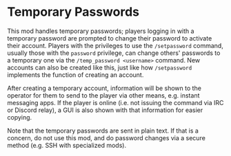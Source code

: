 # Temporary Passwords

This mod handles temporary passwords; players logging in with a temporary password are prompted to change their password to activate their account. Players with the privileges to use the `/setpassword` command, usually those with the `password` privilege, can change others' passwords to a temporary one via the `/temp_password <username>` command. New accounts can also be created like this, just like how `/setpassword` implements the function of creating an account.

After creating a temporary account, information will be shown to the operator for them to send to the player via other means, e.g. instant messaging apps. If the player is online (i.e. not issuing the command via IRC or Discord relay), a GUI is also shown with that information for easier copying.

Note that the temporary passwords are sent in plain text. If that is a concern, do not use this mod, and do password changes via a secure method (e.g. SSH with specialized mods).
